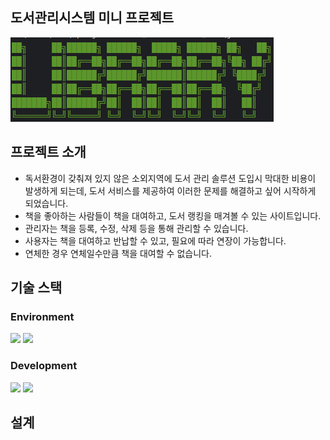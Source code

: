 ## 도서관리시스템 미니 프로젝트
![logo](https://github.com/iieunji023/childrenLibrary/blob/main/img/logo.png)

## 프로젝트 소개
- 독서환경이 갖춰져 있지 않은 소외지역에 도서 관리 솔루션 도입시 막대한 비용이 발생하게 되는데,
  도서 서비스를 제공하여 이러한 문제를 해결하고 싶어 시작하게 되었습니다.
- 책을 좋아하는 사람들이 책을 대여하고, 도서 랭킹을 매겨볼 수 있는 사이트입니다.
- 관리자는 책을 등록, 수정, 삭제 등을 통해 관리할 수 있습니다.
- 사용자는 책을 대여하고 반납할 수 있고, 필요에 따라 연장이 가능합니다.
- 연체한 경우 연체일수만큼 책을 대여할 수 없습니다.

## 기술 스택
### Environment
<div style="text-align: left;">
    <div style="margin: ; text-align: left;" "text-align: left;"> <img src="https://img.shields.io/badge/Github-181717?style=for-the-badge&logo=Github&logoColor=white">
          <img src="https://img.shields.io/badge/Git-F05032?style=for-the-badge&logo=Git&logoColor=white">
          </div>
    </div>

### Development
<div style="text-align: left;">
    <div style="margin: ; text-align: left;" "text-align: left;"> 
          <img src="https://img.shields.io/badge/Java-007396?style=for-the-badge&logo=Java&logoColor=white">
          <img src="https://img.shields.io/badge/Oracle-F80000?style=for-the-badge&logo=Oracle&logoColor=white">
          </div>
    </div>

## 설계
